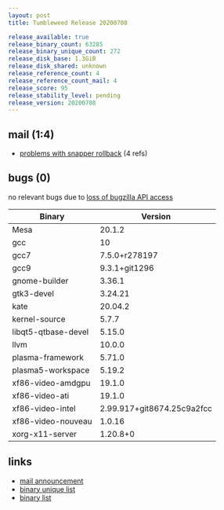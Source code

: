 ```yaml
---
layout: post
title: Tumbleweed Release 20200708

release_available: true
release_binary_count: 63285
release_binary_unique_count: 272
release_disk_base: 1.3GiB
release_disk_shared: unknown
release_reference_count: 4
release_reference_count_mail: 4
release_score: 95
release_stability_level: pending
release_version: 20200708
---
```


## mail (1:4)

- [problems with snapper rollback](https://lists.opensuse.org/opensuse-factory/2020-07/msg00172.html) (4 refs)

## bugs (0)

<!--more-->

no relevant bugs due to [loss of bugzilla API access](https://bugzilla.opensuse.org/show_bug.cgi?id=1157722)

Binary | Version
--- | ---
Mesa | 20.1.2
gcc | 10
gcc7 | 7.5.0+r278197
gcc9 | 9.3.1+git1296
gnome-builder | 3.36.1
gtk3-devel | 3.24.21
kate | 20.04.2
kernel-source | 5.7.7
libqt5-qtbase-devel | 5.15.0
llvm | 10.0.0
plasma-framework | 5.71.0
plasma5-workspace | 5.19.2
xf86-video-amdgpu | 19.1.0
xf86-video-ati | 19.1.0
xf86-video-intel | 2.99.917+git8674.25c9a2fcc
xf86-video-nouveau | 1.0.16
xorg-x11-server | 1.20.8+0

## links

- [mail announcement](https://lists.opensuse.org/opensuse-factory/2020-07/msg00134.html)
- [binary unique list](http://download.opensuse.org/history/20200708/rpm.unique.list)
- [binary list](http://download.opensuse.org/history/20200708/rpm.list)
